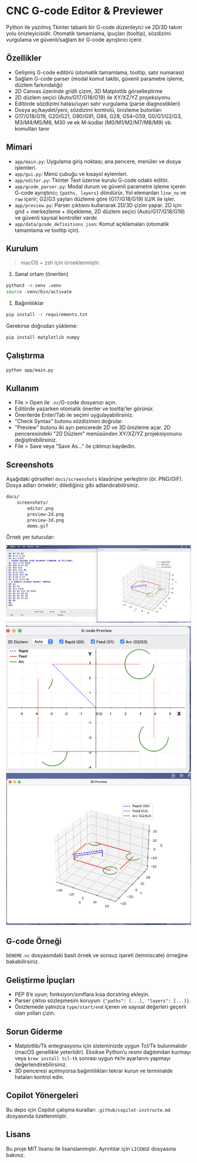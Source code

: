 # CNC G-code Editor & Previewer

Python ile yazılmış Tkinter tabanlı bir G-code düzenleyici ve 2D/3D takım yolu önizleyicisidir. Otomatik tamamlama, ipuçları (tooltip), sözdizimi vurgulama ve güvenli/sağlam bir G-code ayrıştırıcı içerir.

## Özellikler

- Gelişmiş G-code editörü (otomatik tamamlama, tooltip, satır numarası)
- Sağlam G-code parser (modal komut takibi, güvenli parametre işleme, düzlem farkındalığı)
- 2D Canvas üzerinde gridli çizim, 3D Matplotlib görselleştirme
- 2D düzlem seçici (Auto/G17/G18/G19) ile XY/XZ/YZ projeksiyonu
- Editörde sözdizimi hatası/uyarı satır vurgulama (parse diagnostikleri)
- Dosya aç/kaydet/yeni, sözdizimi kontrolü, önizleme butonları
- G17/G18/G19, G20/G21, G90/G91, G94, G28, G54–G59, G0/G1/G2/G3, M3/M4/M5/M6, M30
	ve ek M-kodlar (M0/M1/M2/M7/M8/M9) vb. komutları tanır

## Mimari

- `app/main.py`: Uygulama giriş noktası; ana pencere, menüler ve dosya işlemleri.
- `app/gui.py`: Menü çubuğu ve kısayol eylemleri.
- `app/editor.py`: Tkinter Text üzerine kurulu G-code odaklı editör.
- `app/gcode_parser.py`: Modal durum ve güvenli parametre işleme içeren G-code ayrıştırıcı; `{paths, layers}` döndürür.
	Yol elemanları `line_no` ve `raw` içerir; G2/G3 yayları düzleme göre (G17/G18/G19) I/J/K ile işler.
- `app/preview.py`: Parser çıktısını kullanarak 2D/3D çizim yapar. 2D için grid + merkezleme + ölçekleme,
  2D düzlem seçici (Auto/G17/G18/G19) ve güvenli sayısal kontroller vardır.
- `app/data/gcode_definitions.json`: Komut açıklamaları (otomatik tamamlama ve tooltip için).

## Kurulum

> macOS + zsh için örneklenmiştir.

1. Sanal ortam (önerilen)

```bash
python3 -m venv .venv
source .venv/bin/activate
```

1. Bağımlılıklar

```bash
pip install -r requirements.txt
```

Gerekirse doğrudan yükleme:

```bash
pip install matplotlib numpy
```

## Çalıştırma

```bash
python app/main.py
```

## Kullanım

- File > Open ile `.nc`/G-code dosyanızı açın.
- Editörde yazarken otomatik öneriler ve tooltip’ler görünür.
- Önerilerde Enter/Tab ile seçimi uygulayabilirsiniz.
- "Check Syntax" butonu sözdizimini doğrular.
- "Preview" butonu iki ayrı pencerede 2D ve 3D önizleme açar. 2D penceresindeki "2D Düzlem"
	menüsünden XY/XZ/YZ projeksiyonunu değiştirebilirsiniz.
- File > Save veya "Save As..." ile çıktınızı kaydedin.

## Screenshots

Aşağıdaki görselleri `docs/screenshots` klasörüne yerleştirin (ör. PNG/GIF). Dosya adları örnektir; dilediğiniz gibi adlandırabilirsiniz.

```text
docs/
	screenshots/
		editor.png
		preview-2d.png
		preview-3d.png
		demo.gif
```

Örnek yer tutucular:

![Editor](docs/screenshots/editor.png)
![2D Preview](docs/screenshots/preview-2d.png)
![3D Preview](docs/screenshots/preview-3d.png)

## G-code Örneği

`DENEME.nc` dosyasındaki basit örnek ve sonsuz işareti (lemniscate) örneğine bakabilirsiniz.

## Geliştirme İpuçları

- PEP 8’e uyun; fonksiyon/sınıflara kısa docstring ekleyin.
- Parser çıktısı sözleşmesini koruyun: `{"paths": [...], "layers": [...]}`.
- Önizlemede yalnızca `type/start/end` içeren ve sayısal değerleri geçerli olan yolları çizin.

## Sorun Giderme

- Matplotlib/Tk entegrasyonu için sisteminizde uygun Tcl/Tk bulunmalıdır (macOS genellikle yeterlidir). Eksikse Python’u resmi dağıtımdan kurmayı veya `brew install tcl-tk` sonrası uygun `PATH` ayarlarını yapmayı değerlendirebilirsiniz.
- 3D penceresi açılmıyorsa bağımlılıkları tekrar kurun ve terminalde hataları kontrol edin.

## Copilot Yönergeleri

Bu depo için Copilot çalışma kuralları `.github/copilot-instructe.md` dosyasında özetlenmiştir.

## Lisans

Bu proje MIT lisansı ile lisanslanmıştır. Ayrıntılar için `LICENSE` dosyasına bakınız.
